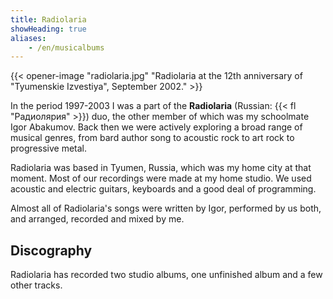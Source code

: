 ```yaml
---
title: Radiolaria
showHeading: true
aliases:
    - /en/musicalbums
---
```


{{< opener-image "radiolaria.jpg" "Radiolaria at the 12th anniversary of \"Tyumenskie Izvestiya\", September 2002." >}}

In the period 1997-2003 I was a part of the **Radiolaria** (Russian: {{< fl "Радиолярия" >}}) duo, the other member of which was my schoolmate Igor Abakumov. Back then we were actively exploring a broad range of musical genres, from bard author song to acoustic rock to art rock to progressive metal.

Radiolaria was based in Tyumen, Russia, which was my home city at that moment. Most of our recordings were made at my home studio. We used acoustic and electric guitars, keyboards and a good deal of programming.

Almost all of Radiolaria's songs were written by Igor, performed by us both, and arranged, recorded and mixed by me.

## Discography

Radiolaria has recorded two studio albums, one unfinished album and a few other tracks.
